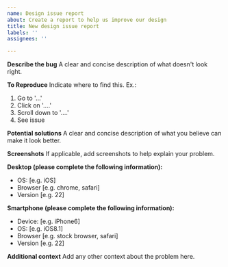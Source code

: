 ```yaml
---
name: Design issue report
about: Create a report to help us improve our design
title: New design issue report
labels: ''
assignees: ''

---
```


**Describe the bug**
A clear and concise description of what doesn't look right.

**To Reproduce**
Indicate where to find this. Ex.:
1. Go to '...'
2. Click on '....'
3. Scroll down to '....'
4. See issue

**Potential solutions**
A clear and concise description of what you believe can make it look better.

**Screenshots**
If applicable, add screenshots to help explain your problem.

**Desktop (please complete the following information):**
 - OS: [e.g. iOS]
 - Browser [e.g. chrome, safari]
 - Version [e.g. 22]

**Smartphone (please complete the following information):**
 - Device: [e.g. iPhone6]
 - OS: [e.g. iOS8.1]
 - Browser [e.g. stock browser, safari]
 - Version [e.g. 22]

**Additional context**
Add any other context about the problem here.
